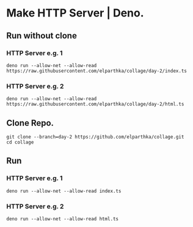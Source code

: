 # Make HTTP Server | Deno.

## Run without clone

### HTTP Server e.g. 1
```console
deno run --allow-net --allow-read https://raw.githubusercontent.com/elparthka/collage/day-2/index.ts
```

### HTTP Server e.g. 2
```console
deno run --allow-net --allow-read https://raw.githubusercontent.com/elparthka/collage/day-2/html.ts
```

## Clone Repo.
```console
git clone --branch=day-2 https://github.com/elparthka/collage.git
cd collage
```

## Run

### HTTP Server e.g. 1
```console
deno run --allow-net --allow-read index.ts
```

### HTTP Server e.g. 2
```console
deno run --allow-net --allow-read html.ts
```
